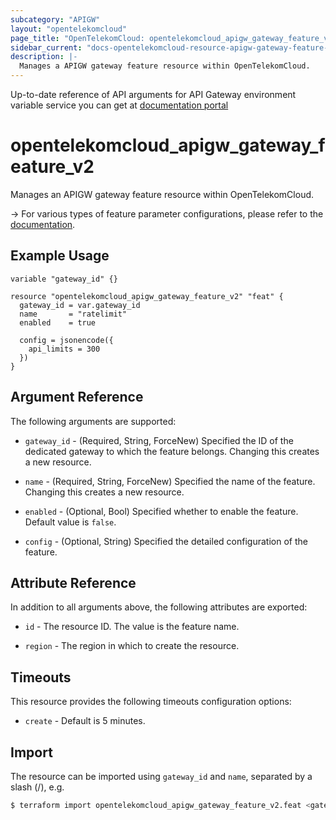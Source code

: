 ```yaml
---
subcategory: "APIGW"
layout: "opentelekomcloud"
page_title: "OpenTelekomCloud: opentelekomcloud_apigw_gateway_feature_v2"
sidebar_current: "docs-opentelekomcloud-resource-apigw-gateway-feature-v2"
description: |-
  Manages a APIGW gateway feature resource within OpenTelekomCloud.
---
```


Up-to-date reference of API arguments for API Gateway environment variable service you can get at
[documentation portal](https://docs.otc.t-systems.com/api-gateway/api-ref/dedicated_gateway_apis_v2/gateway_feature_management/configuring_a_feature_for_a_gateway.html)

# opentelekomcloud_apigw_gateway_feature_v2

Manages an APIGW gateway feature resource within OpenTelekomCloud.

-> For various types of feature parameter configurations, please refer to the
   [documentation](https://docs.otc.t-systems.com/api-gateway/api-ref/appendix/supported_features.html#apig-api-20200402).

## Example Usage

```hcl
variable "gateway_id" {}

resource "opentelekomcloud_apigw_gateway_feature_v2" "feat" {
  gateway_id = var.gateway_id
  name       = "ratelimit"
  enabled    = true

  config = jsonencode({
    api_limits = 300
  })
}
```

## Argument Reference

The following arguments are supported:

* `gateway_id` - (Required, String, ForceNew) Specified the ID of the dedicated gateway to which the feature belongs.
  Changing this creates a new resource.

* `name` - (Required, String, ForceNew) Specified the name of the feature.
  Changing this creates a new resource.

* `enabled` - (Optional, Bool) Specified whether to enable the feature. Default value is `false`.

* `config` - (Optional, String) Specified the detailed configuration of the feature.

## Attribute Reference

In addition to all arguments above, the following attributes are exported:

* `id` - The resource ID. The value is the feature name.

* `region` - The region in which to create the resource.

## Timeouts

This resource provides the following timeouts configuration options:

* `create` - Default is 5 minutes.

## Import

The resource can be imported using `gateway_id` and `name`, separated by a slash (/), e.g.

```bash
$ terraform import opentelekomcloud_apigw_gateway_feature_v2.feat <gateway_id>/<name>
```

